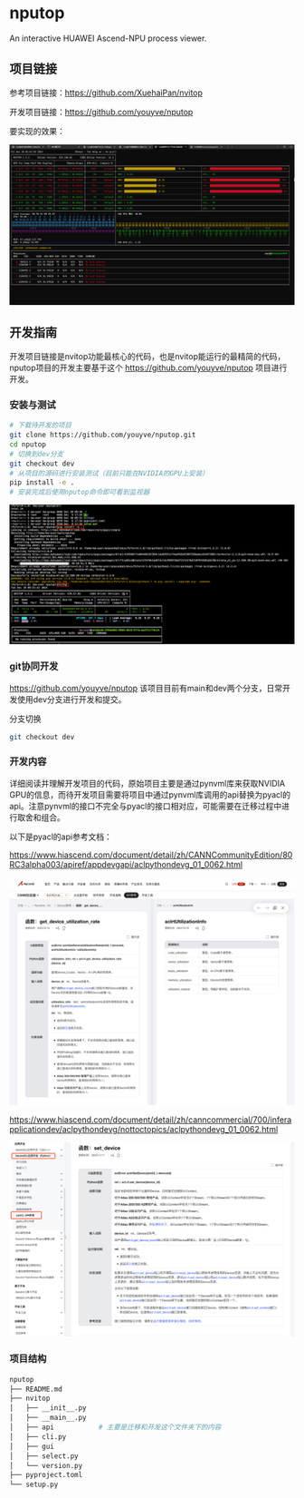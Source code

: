 # nputop

An interactive HUAWEI Ascend-NPU process viewer.



## 项目链接

参考项目链接：https://github.com/XuehaiPan/nvitop

开发项目链接：https://github.com/youyve/nputop

要实现的效果：

![image-20241220203322802](assets/image-20241220203322802.png)

## 开发指南

开发项目链接是nvitop功能最核心的代码，也是nvitop能运行的最精简的代码，nputop项目的开发主要基于这个 https://github.com/youyve/nputop 项目进行开发。

### 安装与测试

```bash
# 下载待开发的项目
git clone https://github.com/youyve/nputop.git
cd nputop
# 切换到dev分支
git checkout dev
# 从项目的源码进行安装测试（目前只能在NVIDIA的GPU上安装）
pip install -e .
# 安装完成后使用nputop命令即可看到监视器
```

![image-20241210093300841](assets/image-20241210093300841.png)

### git协同开发

https://github.com/youyve/nputop 该项目目前有main和dev两个分支，日常开发使用dev分支进行开发和提交。

分支切换

```bash
git checkout dev
```



### 开发内容

详细阅读并理解开发项目的代码，原始项目主要是通过pynvml库来获取NVIDIA GPU的信息，而待开发项目需要将项目中通过pynvml库调用的api替换为pyacl的api。注意pynvml的接口不完全与pyacl的接口相对应，可能需要在迁移过程中进行取舍和组合。

以下是pyacl的api参考文档：

https://www.hiascend.com/document/detail/zh/CANNCommunityEdition/80RC3alpha003/apiref/appdevgapi/aclpythondevg_01_0062.html

![image-20241220202400620](assets/image-20241220202400620.png)

https://www.hiascend.com/document/detail/zh/canncommercial/700/inferapplicationdev/aclpythondevg/nottoctopics/aclpythondevg_01_0062.html

![image-20241210094014336](assets/image-20241210094014336.png)

### 项目结构

```bash
nputop
├── README.md
├── nvitop
│   ├── __init__.py
│   ├── __main__.py
│   ├── api           # 主要是迁移和开发这个文件夹下的内容
│   ├── cli.py
│   ├── gui
│   ├── select.py
│   └── version.py
├── pyproject.toml
└── setup.py
```

